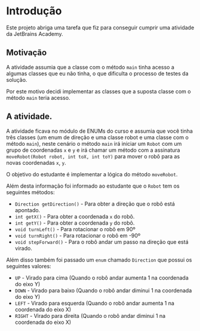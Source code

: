 # Introdução

Este projeto abriga uma tarefa que fiz para conseguir 
cumprir uma atividade da JetBrains Academy.

## Motivação

A atividade assumia que a classe com o método ```main``` tinha
acesso a algumas classes que eu não tinha, o que dificulta o 
processo de testes da solução.

Por este motivo decidi implementar as classes que a suposta classe com 
o método ```main``` teria acesso.

## A atividade.

A atividade ficava no módulo de ENUMs do curso e assumia que 
você tinha três classes (um enum de direção e uma classe robot 
e uma classe com o método ```main```), neste cenário o método 
```main``` irá iniciar um ```Robot``` com um grupo de coordenadas
```x``` e ```y``` e irá chamar um método com a assinatura 
```moveRobot(Robot robot, int toX, int toY)``` para mover o robô
para as novas coordenadas ```x```, ```y```.

O objetivo do estudante é implementar a lógica do método ```moveRobot```.

Além desta informação foi informado ao estudante que o ```Robot``` 
tem os seguintes métodos: 

 - ```Direction getDirection()``` - Para obter a direção que o robô está apontado.
 - ```int getX()``` - Para obter a coordenada ```x``` do robô.
 - ```int getY()``` - Para obter a coordenada ```y``` do robô.
 - ```void turnLeft()``` - Para rotacionar o robô em 90º
 - ```void turnRight()``` - Para rotacionar o robô em -90º
 - ```void stepForward()``` - Para o robô andar um passo na direção que está virado.

Além disso também foi passado um ````enum```` chamado ```Direction``` que possui os seguintes valores:

 - ```UP``` - Virado para cima (Quando o robô andar aumenta 1 na coordenada do eixo Y)
 - ```DOWN``` - Virado para baixo (Quando o robô andar diminui 1 na coordenada do eixo Y)
 - ```LEFT``` - Virado para esquerda (Quando o robô andar aumenta 1 na coordenada do eixo X)
 - ```RIGHT``` - Virado para direita (Quando o robô andar diminui 1 na coordenada do eixo X)
   
